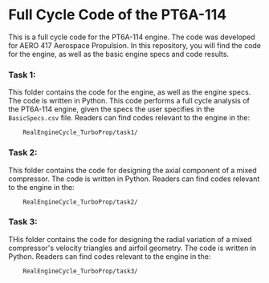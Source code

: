 # Full Cycle Code of the PT6A-114

This is a full cycle code for the PT6A-114 engine. The code was developed for AERO 417 Aerospace Propulsion. In this repository, you will find the code for the engine, as well as the basic engine specs and code results. 


### Task 1:
This folder contains the code for the engine, as well as the engine specs. The code is written in Python. This code performs a full cycle analysis of the PT6A-114 engine, given the specs the user specifies in the `BasicSpecs.csv` file. Readers can find codes relevant to the engine in the:

        RealEngineCycle_TurboProp/task1/

### Task 2:
This folder contains the code for designing the axial component of a mixed compressor. The code is written in Python. Readers can find codes relevant to the engine in the:

        RealEngineCycle_TurboProp/task2/

### Task 3:
THis folder contains the code for designing the radial variation of a mixed compressor's velocity triangles and airfoil geometry. The code is written in Python. Readers can find codes relevant to the engine in the:

        RealEngineCycle_TurboProp/task3/
